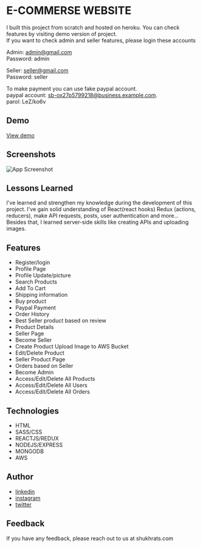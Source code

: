 
# E-COMMERSE WEBSITE

I built this project from scratch and hosted on heroku. You can check features by visiting demo version of project.   
If you want to check admin and seller features, please login these accounts

Admin: admin@gmail.com    
Password: admin 

Seller: seller@gmail.com  
Password: seller

To make payment you can use fake paypal account.  
paypal account: sb-ox27p5799218@business.example.com.   
parol: LeZ/ko6v

## Demo

[View demo](https://shukhrat-shopify-app.herokuapp.com/)

  
## Screenshots

![App Screenshot](https://www.shukhrats.com/images/projects/large/E-commerce.png)

  
## Lessons Learned

I've learned and strengthen my knowledge during the development of this project. I've gain solid understanding of React(react hooks) Redux (actions, reducers), make API requests, posts, user authentication and more...   
Besides that, I learned server-side skills like creating APIs and uploading images.

  
## Features

- Register/login
- Profile Page
- Profile Update/picture
- Search Products
- Add To Cart
- Shipping information
- Buy product
- Paypal Payment
- Order History
- Best Seller product based on review
- Product Details
- Seller Page
- Become Seller
- Create Product Upload Image to AWS Bucket
- Edit/Delete Product
- Seller Product Page
- Orders based on Seller
- Become Admin
- Access/Edit/Delete All Products
- Access/Edit/Delete All Users
- Access/Edit/Delete All Orders

  
## Technologies

- HTML
- SASS/CSS
- REACTJS/REDUX
- NODEJS/EXPRESS
- MONGODB
- AWS

  
## Author

- [linkedin](https://www.linkedin.com/in/shukhrat-mamadaliev-b5423019a/)
- [instagram](https://www.instagram.com/shukhrat3626/)
- [twitter](https://twitter.com/Shukhrat0969)

  
## Feedback

If you have any feedback, please reach out to us at shukhrats.com

  
